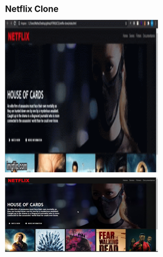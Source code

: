 # Netflix Clone

<img src="https://raw.githubusercontent.com/matheusosp/Netflix-Clone/main/gif.gif" width=800 height=500/>
<br/>
<p align="center">
  <img src="https://raw.githubusercontent.com/matheusosp/Netflix-Clone/main/Netflix%20Clone.jpg">
</p>


